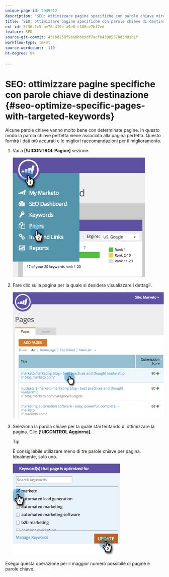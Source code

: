 ```yaml
---
unique-page-id: 2949212
description: 'SEO: ottimizzare pagine specifiche con parole chiave mirate - Documentazione di Marketo - Documentazione del prodotto'
title: 'SEO: ottimizzare pagine specifiche con parole chiave di destinazione'
exl-id: 5f36c1c5-be76-419e-a9e0-c180ce7bf2ed
feature: SEO
source-git-commit: 431bd258f9a68bbb9df7acf043085578d3d91b1f
workflow-type: tm+mt
source-wordcount: '110'
ht-degree: 0%

---
```


# SEO: ottimizzare pagine specifiche con parole chiave di destinazione {#seo-optimize-specific-pages-with-targeted-keywords}

Alcune parole chiave vanno molto bene con determinate pagine. In questo modo la parola chiave perfetta viene associata alla pagina perfetta. Questo fornirà i dati più accurati e le migliori raccomandazioni per il miglioramento.

1. Vai a **[!UICONTROL Pagine]** sezione.

   ![](assets/image2014-9-18-12-3a52-3a28.png)

1. Fare clic sulla pagina per la quale si desidera visualizzare i dettagli.

   ![](assets/image2014-9-18-12-3a52-3a41.png)

1. Seleziona la parola chiave per la quale stai tentando di ottimizzare la pagina. Clic **[!UICONTROL Aggiorna]**.

   >[!TIP]
   >
   >È consigliabile utilizzare meno di tre parole chiave per pagina. Idealmente, solo uno.

   ![](assets/image2014-9-18-12-3a52-3a46.png)

Esegui questa operazione per il maggior numero possibile di pagine e parole chiave.
